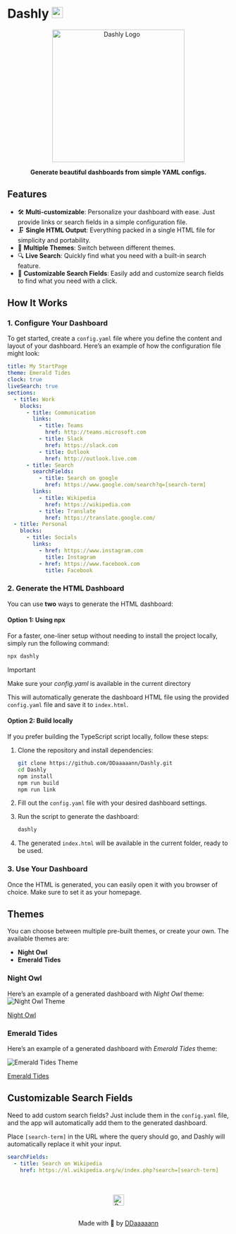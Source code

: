 # Dashly <img src="https://github.com/user-attachments/assets/94ef8cf6-7831-431c-956c-9fbc22ea9675" alt="Dashly Logo" width="25"/>
<div align="center">
  <img src="https://github.com/user-attachments/assets/254e87a3-97db-47a4-9016-937216512afa" alt="Dashly Logo" width="300"/>
</div>

<p align="center">
  <strong>Generate beautiful dashboards from simple YAML configs.</strong>
</p>

## Features

- 🛠️ **Multi-customizable**: Personalize your dashboard with ease. Just provide links or search fields
  in a simple configuration file.
- 🗜️ **Single HTML Output**: Everything packed in a single HTML file for simplicity and portability.
- 🎨 **Multiple Themes**: Switch between different themes.
- 🔍 **Live Search**: Quickly find what you need with a built-in search feature.
- 🔎 **Customizable Search Fields**: Easily add and customize search fields to find what you need with
  a click.

## How It Works

### 1. **Configure Your Dashboard**

To get started, create a `config.yaml` file where you define the content and layout of your
dashboard. Here’s an example of how the configuration file might look:

```yaml
title: My StartPage
theme: Emerald Tides
clock: true
liveSearch: true
sections:
  - title: Work
    blocks:
      - title: Communication
        links:
          - title: Teams
            href: http://teams.microsoft.com
          - title: Slack
            href: https://slack.com
          - title: Outlook
            href: http://outlook.live.com
      - title: Search
        searchFields:
          - title: Search on google
            href: https://www.google.com/search?q=[search-term]
        links:
          - title: Wikipedia
            href: https://wikipedia.com
          - title: Translate
            href: https://translate.google.com/
  - title: Personal
    blocks:
      - title: Socials
        links:
          - href: https://www.instagram.com
            title: Instagram
          - href: https://www.facebook.com
            title: Facebook
```

### 2. **Generate the HTML Dashboard**

You can use **two** ways to generate the HTML dashboard:

#### Option 1: Using npx

For a faster, one-liner setup without needing to install the project locally, simply run the
following command:

```bash
npx dashly
```

> [!IMPORTANT]  
> Make sure your _config.yaml_ is available in the current directory

This will automatically generate the dashboard HTML file using the provided `config.yaml` file and
save it to `index.html`.

#### Option 2: Build locally

If you prefer building the TypeScript script locally, follow these steps:

1. Clone the repository and install dependencies:

    ```bash
    git clone https://github.com/DDaaaaann/Dashly.git
    cd Dashly
    npm install
    npm run build
    npm run link
    ```

2. Fill out the `config.yaml` file with your desired dashboard settings.

3. Run the script to generate the dashboard:

    ```bash
    dashly
    ```

4. The generated `index.html` will be available in the current folder, ready to be used.


### 3. **Use Your Dashboard**

Once the HTML is generated, you can easily open it with you browser of choice. Make sure to set it
as your homepage.

## Themes

You can choose between multiple pre-built themes, or create your own. The available themes are:

- **Night Owl**
- **Emerald Tides**

### Night Owl

Here’s an example of a generated dashboard with _Night Owl_ theme:
![Night Owl Theme](https://github.com/user-attachments/assets/60d43c86-075c-43b2-9c27-a07be6b3888a)

<a href="/examples/Night Owl/index.html">Night Owl</a>

### Emerald Tides

Here’s an example of a generated dashboard with _Emerald Tides_ theme:

![Emerald Tides Theme](https://github.com/user-attachments/assets/d95a4d7b-8131-40fd-bd6b-e18bf0f1dc43)

<a href="/examples/Emerald Tides/index.html">Emerald Tides</a>

## Customizable Search Fields

Need to add custom search fields? Just include them in the `config.yaml` file, and the app will
automatically add them to the generated dashboard.

Place `[search-term]` in the URL where the query should go, and Dashly will automatically replace it
whit your input.

```yaml
searchFields:
  - title: Search on Wikipedia
    href: https://nl.wikipedia.org/w/index.php?search=[search-term]
```

<br>
<br>
<div align="center">
    <img src="https://github.com/user-attachments/assets/94ef8cf6-7831-431c-956c-9fbc22ea9675" alt="Dashly Logo" width="25"/>
</div>
<br>

<p align="center"> Made with 🧡 by <a href="https://github.com/DDaaaaann">DDaaaaann</a></p>
